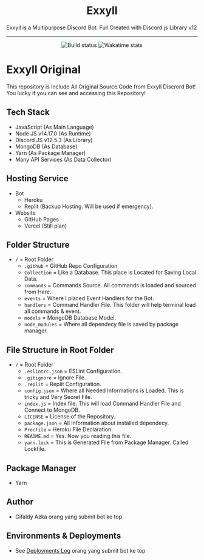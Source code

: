 <h1 align="center">Exxyll</h1>
Exxyll is a Multipurpose Discord Bot. Full Created with Discord.js Library v12

<hr>
<div align="center">
  <img src="https://github.com/gifaldyazkaa/exxyll-origin/actions/workflows/main.yml/badge.svg" alt="Build status" />
  <img src="https://wakatime.com/badge/github/gifaldyazkaa/exxyll-origin.svg" alt="Wakatime stats" />
</div>

# Exxyll Original

This repository is Include All Original Source Code from Exxyll Discrord Bot! You lucky if you can see and accessing this Repository!

## Tech Stack

- JavaScript (As Main Language)
- Node JS v14.17.0 (As Runtime)
- Discord JS v12.5.3 (As Library)
- MongoDB (As Database)
- Yarn (As Package Manager)
- Many API Services (As Data Collector)

## Hosting Service

- Bot
  - Heroku
  - Replit (Backup Hosting. Will be used if emergency).
- Website
  - GitHub Pages
  - Vercel (Still plan)

## Folder Structure

- `/` = Root Folder
  - `.github` = GitHub Repo Configuration
  - `Collection` = Like a Database. This place is Located for Saving Local Data.
  - `commands` = Commands Source. All commands is loaded and sourced from Here.
  - `events` = Where I placed Event Handlers for the Bot.
  - `handlers` = Command Handler File. This folder will help terminal load all commands & event.
  - `models` = MongoDB Database Model.
  - `node_modules` = Where all dependecy file is saved by package manager.

## File Structure in Root Folder

- `/` = Root Folder
  - `.eslintrc.json` = ESLint Configuration.
  - `.gitignore` = Ignore File.
  - `.replit` = Replit Configuration.
  - `config.json` = Where all Needed Informations is Loaded. This is tricky and Very Secret File.
  - `index.js` = Index file. This will load Command Handler File and Connect to MongoDB.
  - `LICENSE` = License of the Repository.
  - `package.json` = All information about installed dependecy.
  - `Procfile` = Heroku File Declaration.
  - `README.md` = Yes. Now you reading this file.
  - `yarn.lock` = This is Generated File from Package Manager. Called Lockfile.

## Package Manager

- Yarn

## Author

- Gifaldy Azka
  orang yang submit bot ke top

## Environments & Deployments

- See [Deployments Log](https://github.com/gifaldyazkaa/exxyll-origin/deployments)
  orang yang submit bot ke top
